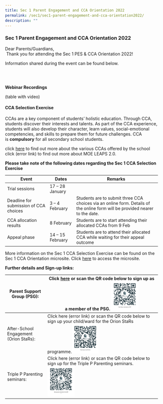 ```yaml
---
title: Sec 1 Parent Engagement and CCA Orientation 2022
permalink: /sec1/sec1-parent-engagement-and-cca-orientation2022/
description: ""
---
```


### Sec 1 Parent Engagement and CCA Orientation 2022

Dear Parents/Guardians,  
 Thank you for attending the Sec 1 PES & CCA Orientation 2022!

Information shared during the event can be found below.

<br> <br>

**Webinar Recordings**

(table with video)

#### CCA Selection Exercise

CCAs are a key component of students’ holistic education. Through CCA, students discover their interests and talents. As part of the CCA experience, students will also develop their character, learn values, social-emotional competencies, and skills to prepare them for future challenges. CCA is **compulsory** for all secondary school students.

click [here](https://moe-serangoonsec-staging.netlify.app/student-development/cca) to find out more about the various CCAs offered by the school <br>
click (error link) to find out more about MOE LEAPS 2.0.

**Please take note of the following dates regarding the Sec 1 CCA Selection Exercise**

| Event                                  | Dates            | Remarks                                                                                                                      |
| -------------------------------------- | ---------------- | ---------------------------------------------------------------------------------------------------------------------------- |
| Trial sessions                         | 17 – 28 January  |                                                                                                                              |
| Deadline for submission of CCA choices | 3 – 4 February   | Students are to submit three CCA choices via an online form. Details of the online form will be provided nearer to the date. |
| CCA allocation results                 | 8 February       | Students are to start attending their allocated CCAs from 9 Feb                                                              |
| Appeal phase                           | 14 – 15 February | Students are to attend their allocated CCA while waiting for their appeal outcome                                            |

More information on the Sec 1 CCA Selection Exercise can be found on the Sec 1 CCA Orientation microsite. Click [here](https://sites.google.com/students.edu.sg/2022secondary1ccaorientation/home) to access the microsite.

**Further details and Sign-up links:**

| Parent Support Group (PSG):            | Click [here](https://form.gov.sg/#!/61d80ad62efd780012bdd388) or scan the QR code below to sign up as a member of the PSG. <img src="/images/OR%20code_PSG.jpg"       style="width:25%"> |
| -------------------------------------- | ---------------------------------------------------------------------------------------------------------------------------------------------------------------------------------------- |
| After-School Engagement (Orion StaRs): | Click here (error link) or scan the QR code below to sign up your child/ward for the Orion StaRs programme.<img src="/images/QR%20code_Orion%20Stars.jpg"       style="width:25%">       |
| Triple P Parenting seminars:           | Click here (error link) or scan the QR code below to sign up for the Triple P Parenting seminars. <img src="/images/QR%20code_Triple%20P.jpg"       style="width:25%">                   |
